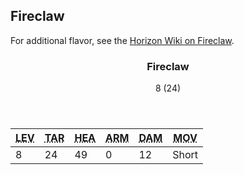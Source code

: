 <!-- +template machine fireclaw cypher-creature -->

<h2>Fireclaw</h2>
<p>For additional flavor, see the <a href="https://horizon.fandom.com/wiki/Fireclaw" rel="external">Horizon Wiki on Fireclaw</a>.</p>
<div class="cypher-stat-block stat-block">
	<article>
		<header class="title">
			<h3><span class="word" markdown="1">
Fireclaw
</span></h3>
			<aside class="level-and-target">8 (24)</aside>
		</header>
		<section class="stats-tab">
			<table class="stats">
				<thead>
					<tr>
						<th><abbr title="Level">LEV</abbr></th>
						<th><abbr title="Target Number">TAR</abbr></th>
						<th><abbr title="Health">HEA</abbr></th>
						<th><abbr title="Armor">ARM</abbr></th>
						<th><abbr title="Damage">DAM</abbr></th>
						<th><abbr title="Movement">MOV</abbr></th>
					</tr>
				</thead>
				<tbody>
					<tr>
						<td>8</td>
						<td>24</td>
						<td>49</td>
						<td>0</td>
						<td>12</td>
						<td>Short</td>
					</tr>
				</tbody>
			</table>
		</section>
	</article>
</div>

<!-- -template machine fireclaw cypher-creature -->
